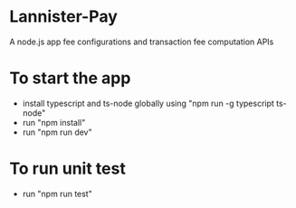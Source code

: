 # Lannister-Pay
A node.js app fee configurations and transaction fee computation APIs

# To start the app
- install typescript and ts-node globally using "npm run -g typescript ts-node"
- run "npm install"
- run "npm run dev"

# To run unit test
- run "npm run test"

